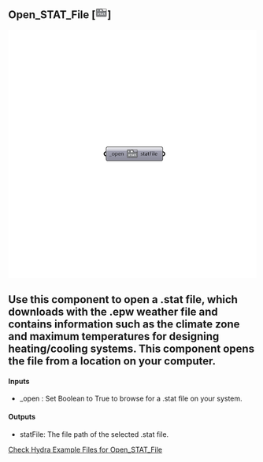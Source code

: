 ## Open_STAT_File [![IMAGE](images/icons/Open_STAT_File.png)]

![IMAGE](images/components/Open_STAT_File.png)

Use this component to open a .stat file, which downloads with the .epw weather file and contains information such as the climate zone and maximum temperatures for designing heating/cooling systems.
 This component opens the file from a location on your computer.
 -
 

#### Inputs
* _open <Required>: Set Boolean to True to browse for a .stat file on your system.

#### Outputs
* statFile: The file path of the selected .stat file.


[Check Hydra Example Files for Open_STAT_File](https://hydrashare.github.io/hydra/index.html?keywords=Open_STAT_File)